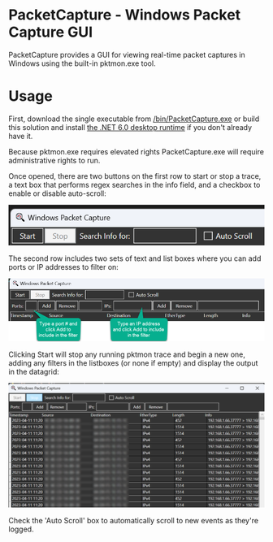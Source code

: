 # PacketCapture - Windows Packet Capture GUI
PacketCapture provides a GUI for viewing real-time packet captures in Windows using the built-in pktmon.exe tool.

# Usage
First, download the single executable from <a href="https://github.com/kbcitrite/pktmon/blob/main/bin/PacketCapture.exe" target="_blank">/bin/PacketCapture.exe</a> or build this solution and install <a href="https://dotnet.microsoft.com/en-us/download/dotnet/6.0" target="_blank">the .NET 6.0 desktop runtime</a> if you don't already have it.

Because pktmon.exe requires elevated rights PacketCapture.exe will require administrative rights to run. 

Once opened, there are two buttons on the first row to start or stop a trace, a text box that performs regex searches in the info field, and a checkbox to enable or disable auto-scroll:  

![First Row](images/firstrow.png)

The second row includes two sets of text and list boxes where you can add ports or IP addresses to filter on:  

![Second Row](images/secondrow.png)

Clicking Start will stop any running pktmon trace and begin a new one, adding any filters in the listboxes (or none if empty) and display the output in the datagrid:  

![Data Grid](images/events.png)

Check the 'Auto Scroll' box to automatically scroll to new events as they're logged.
